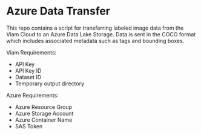# Azure Data Transfer

This repo contains a script for transferring labeled image data from the Viam Cloud to an Azure Data Lake Storage. Data is sent in the COCO format which 
includes associated metadata such as tags and bounding boxes.

Viam Requirements:
 - API Key
 - API Key ID
 - Dataset ID
 - Temporary output directory

Azure Requirements: 
 - Azure Resource Group
 - Azure Storage Account
 - Azure Container Name
 - SAS Token

